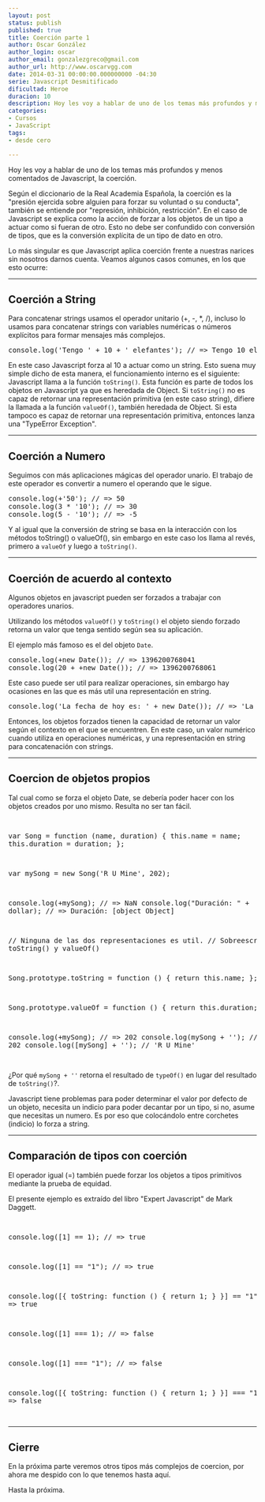 ```yaml
---
layout: post
status: publish
published: true
title: Coerción parte 1
author: Oscar González
author_login: oscar
author_email: gonzalezgreco@gmail.com
author_url: http://www.oscarvgg.com
date: 2014-03-31 00:00:00.000000000 -04:30
serie: Javascript Desmitificado
dificultad: Heroe
duracion: 10
description: Hoy les voy a hablar de uno de los temas más profundos y menos comentados de Javascript, la coerción.
categories:
- Cursos
- JavaScript
tags:
- desde cero

---
```

<p>Hoy les voy a hablar de uno de los temas más profundos y menos comentados de Javascript, la coerción.</p>
<p>Según el diccionario de la Real Academia Española, la coerción es la "presión ejercida sobre alguien para forzar su voluntad o su conducta", también se entiende por "represión, inhibición, restricción". En el caso de Javascript se explica como la acción de forzar a los objetos de un tipo a actuar como si fueran de otro. Esto no debe ser confundido con conversión de tipos, que es la conversión explícita de un tipo de dato en otro.</p>
<p>Lo más singular es que Javascript aplica coerción frente a nuestras narices sin nosotros darnos cuenta. Veamos algunos casos comunes, en los que esto ocurre:</p>
<hr />
<h2>Coerción a String</h2>
<p>Para concatenar strings usamos el operador unitario (+, -, *, /), incluso lo usamos para concatenar strings con variables numéricas o números explícitos para formar mensajes más complejos.</p>
<pre lang="javascript">
console.log('Tengo ' + 10 + ' elefantes'); // => Tengo 10 elefantes
</pre>
<p>En este caso Javascript forza al 10 a actuar como un string. Esto suena muy simple dicho de esta manera, el funcionamiento interno es el siguiente: Javascript llama a la función <code>toString()</code>. Esta función es parte de todos los objetos en Javascript ya que es heredada de Object. Si <code>toString()</code> no es capaz de retornar una representación primitiva (en este caso string), difiere la llamada a la función <code>valueOf()</code>, también heredada de Object. Si esta tampoco es capaz de retornar una representación primitiva, entonces lanza una "TypeError Exception".</p>
<hr />
<h2>Coerción a Numero</h2>
<p>Seguimos con más aplicaciones mágicas del operador unario. El trabajo de este operador es convertir a numero el operando que le sigue.</p>
<pre lang="javascript">
console.log(+'50'); // => 50
console.log(3 * '10'); // => 30
console.log(5 - '10'); // => -5
</pre>
<p>Y al igual que la conversión de string se basa en la interacción con los métodos toString() o valueOf(), sin embargo en este caso los llama al revés, primero a <code>valueOf</code> y luego a <code>toString()</code>.</p>
<hr />
<h2>Coerción de acuerdo al contexto</h2>
<p>Algunos objetos en javascript pueden ser forzados a trabajar con operadores unarios.</p>
<p>Utilizando los métodos <code>valueOf()</code> y <code>toString()</code> el objeto siendo forzado retorna un valor que tenga sentido según sea su aplicación.</p>
<p>El ejemplo más famoso es el del objeto <code>Date</code>.</p>
<pre lang="javascript">
console.log(+new Date()); // => 1396200768041
console.log(20 + +new Date()); // => 1396200768061
</pre>
<p>Este caso puede ser util para realizar operaciones, sin embargo hay ocasiones en las que es más util una representación en string.</p>
<pre lang="javascript">
console.log('La fecha de hoy es: ' + new Date()); // => 'La fecha de hoy es: Sun Mar 30 2014 13:09:26 GMT-0430 (VET)'
</pre>
<p>Entonces, los objetos forzados tienen la capacidad de retornar un valor según el contexto en el que se encuentren. En este caso, un valor numérico cuando utiliza en operaciones numéricas, y una representación en string para concatenación con strings.</p>
<hr />
<h2>Coercion de objetos propios</h2>
<p>Tal cual como se forza el objeto Date, se debería poder hacer con los objetos creados por uno mismo. Resulta no ser tan fácil.</p>
<pre lang="javascript">

var Song = function (name, duration) {
  this.name = name;
  this.duration = duration;
};

var mySong = new Song('R U Mine', 202);


console.log(+mySong); // => NaN
console.log("Duración: " + dollar); // => Duración: [object Object]

// Ninguna de las dos representaciones es util.
// Sobreescribamos toString() y valueOf()

Song.prototype.toString = function () {
  return this.name;
};

Song.prototype.valueOf = function () {
  return this.duration;
};

console.log(+mySong); // => 202
console.log(mySong + ''); // => 202
console.log([mySong] + ''); // 'R U Mine'

</pre>
<p>¿Por qué <code>mySong + ''</code> retorna el resultado de <code>typeOf()</code> en lugar del resultado de <code>toString()</code>?.</p>
<p>Javascript tiene problemas para poder determinar el valor por defecto de un objeto, necesita un indicio para poder decantar por un tipo, si no, asume que necesitas un numero. Es por eso que colocándolo entre corchetes (indicio) lo forza a string.</p>
<hr />
<h2>Comparación de tipos con coerción</h2>
<p>El operador igual (=) también puede forzar los objetos a tipos primitivos mediante la prueba de equidad.</p>
<p>El presente ejemplo es extraído del libro "Expert Javascript" de Mark Daggett.</p>
<pre lang="javascript">

console.log([1] == 1); // => true

console.log([1] == "1"); // => true

console.log([{
    toString: function () {
        return 1;
}
}] == "1"); // => true

console.log([1] === 1); // => false

console.log([1] === "1"); // => false

console.log([{
  toString: function () {
    return 1;
  }
}] === "1"); // => false

</pre>
<hr />
<h2>Cierre</h2>
<p>En la próxima parte veremos otros tipos más complejos de coercion, por ahora me despido con lo que tenemos hasta aquí.</p>
<p>Hasta la próxima.</p>
